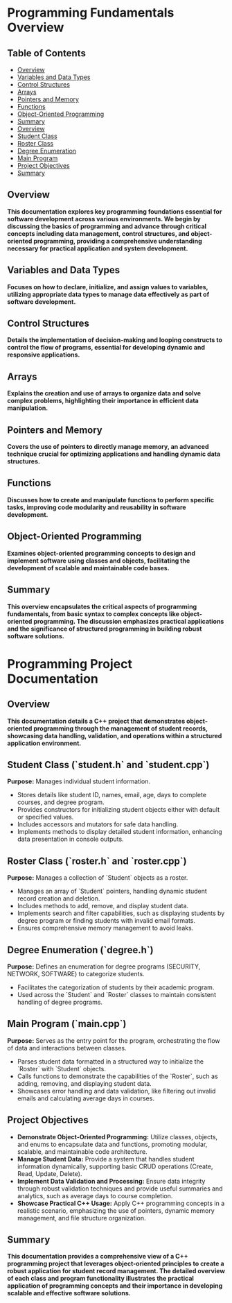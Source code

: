 <h1>Programming Fundamentals Overview</h1>

## Table of Contents
- [Overview](#overview)
- [Variables and Data Types](#variables-and-data-types)
- [Control Structures](#control-structures)
- [Arrays](#arrays)
- [Pointers and Memory](#pointers-and-memory)
- [Functions](#functions)
- [Object-Oriented Programming](#object-oriented-programming)
- [Summary](#summary)
- [Overview](#overview)
- [Student Class](#student-class)
- [Roster Class](#roster-class)
- [Degree Enumeration](#degree-enumeration)
- [Main Program](#main-program)
- [Project Objectives](#project-objectives)
- [Summary](#summary)
  
<h2>Overview</h2>
<b>This documentation explores key programming foundations essential for software development across various environments. We begin by discussing the basics of programming and advance through critical concepts including data management, control structures, and object-oriented programming, providing a comprehensive understanding necessary for practical application and system development.</b>

<h2>Variables and Data Types</h2>
<b>Focuses on how to declare, initialize, and assign values to variables, utilizing appropriate data types to manage data effectively as part of software development.</b>

<h2>Control Structures</h2>
<b>Details the implementation of decision-making and looping constructs to control the flow of programs, essential for developing dynamic and responsive applications.</b>

<h2>Arrays</h2>
<b>Explains the creation and use of arrays to organize data and solve complex problems, highlighting their importance in efficient data manipulation.</b>

<h2>Pointers and Memory</h2>
<b>Covers the use of pointers to directly manage memory, an advanced technique crucial for optimizing applications and handling dynamic data structures.</b>

<h2>Functions</h2>
<b>Discusses how to create and manipulate functions to perform specific tasks, improving code modularity and reusability in software development.</b>

<h2>Object-Oriented Programming</h2>
<b>Examines object-oriented programming concepts to design and implement software using classes and objects, facilitating the development of scalable and maintainable code bases.</b>

<h2>Summary</h2>
<b>This overview encapsulates the critical aspects of programming fundamentals, from basic syntax to complex concepts like object-oriented programming. The discussion emphasizes practical applications and the significance of structured programming in building robust software solutions.</b>












<h1>Programming Project Documentation</h1>

<h2 id="overview">Overview</h2>
<b>This documentation details a C++ project that demonstrates object-oriented programming through the management of student records, showcasing data handling, validation, and operations within a structured application environment.</b>

<h2 id="student-class">Student Class (`student.h` and `student.cpp`)</h2>
<b>Purpose:</b> Manages individual student information.
<ul>
  <li>Stores details like student ID, names, email, age, days to complete courses, and degree program.</li>
  <li>Provides constructors for initializing student objects either with default or specified values.</li>
  <li>Includes accessors and mutators for safe data handling.</li>
  <li>Implements methods to display detailed student information, enhancing data presentation in console outputs.</li>
</ul>

<h2 id="roster-class">Roster Class (`roster.h` and `roster.cpp`)</h2>
<b>Purpose:</b> Manages a collection of `Student` objects as a roster.
<ul>
  <li>Manages an array of `Student` pointers, handling dynamic student record creation and deletion.</li>
  <li>Includes methods to add, remove, and display student data.</li>
  <li>Implements search and filter capabilities, such as displaying students by degree program or finding students with invalid email formats.</li>
  <li>Ensures comprehensive memory management to avoid leaks.</li>
</ul>

<h2 id="degree-enumeration">Degree Enumeration (`degree.h`)</h2>
<b>Purpose:</b> Defines an enumeration for degree programs (SECURITY, NETWORK, SOFTWARE) to categorize students.
<ul>
  <li>Facilitates the categorization of students by their academic program.</li>
  <li>Used across the `Student` and `Roster` classes to maintain consistent handling of degree programs.</li>
</ul>

<h2 id="main-program">Main Program (`main.cpp`)</h2>
<b>Purpose:</b> Serves as the entry point for the program, orchestrating the flow of data and interactions between classes.
<ul>
  <li>Parses student data formatted in a structured way to initialize the `Roster` with `Student` objects.</li>
  <li>Calls functions to demonstrate the capabilities of the `Roster`, such as adding, removing, and displaying student data.</li>
  <li>Showcases error handling and data validation, like filtering out invalid emails and calculating average days in courses.</li>
</ul>

<h2 id="project-objectives">Project Objectives</h2>
<ul>
  <li><b>Demonstrate Object-Oriented Programming:</b> Utilize classes, objects, and enums to encapsulate data and functions, promoting modular, scalable, and maintainable code architecture.</li>
  <li><b>Manage Student Data:</b> Provide a system that handles student information dynamically, supporting basic CRUD operations (Create, Read, Update, Delete).</li>
  <li><b>Implement Data Validation and Processing:</b> Ensure data integrity through robust validation techniques and provide useful summaries and analytics, such as average days to course completion.</li>
  <li><b>Showcase Practical C++ Usage:</b> Apply C++ programming concepts in a realistic scenario, emphasizing the use of pointers, dynamic memory management, and file structure organization.</li>
</ul>

<h2 id="summary">Summary</h2>
<b>This documentation provides a comprehensive view of a C++ programming project that leverages object-oriented principles to create a robust application for student record management. The detailed overview of each class and program functionality illustrates the practical application of programming concepts and their importance in developing scalable and effective software solutions.</b>
